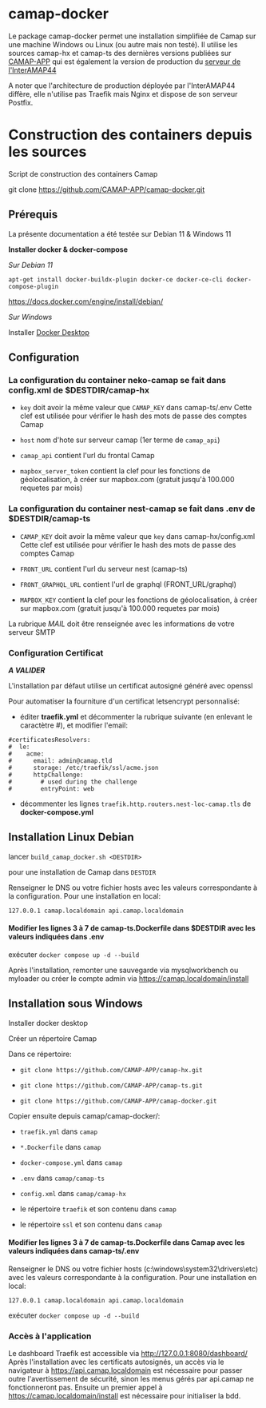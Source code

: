 # camap-docker

Le package camap-docker permet une installation simplifiée de Camap sur une machine Windows ou Linux (ou autre mais non testé). Il utilise les sources camap-hx et camap-ts des dernières versions publiées sur [CAMAP-APP](https://github.com/CAMAP-APP/camap-docker.git) qui est également la version de production du [serveur de l'InterAMAP44](https://camap.amap44.org) 

A noter que l'architecture de production déployée par l'InterAMAP44 diffère, elle n'utilise pas Traefik mais Nginx et dispose de son serveur Postfix.

# Construction des containers depuis les sources

Script de construction des containers Camap

git clone https://github.com/CAMAP-APP/camap-docker.git

## Prérequis

La présente documentation a été testée sur Debian 11 & Windows 11

**Installer docker & docker-compose**

_Sur Debian 11_

```apt-get install docker-buildx-plugin docker-ce docker-ce-cli docker-compose-plugin```

https://docs.docker.com/engine/install/debian/

_Sur Windows_

Installer [Docker Desktop](https://www.docker.com/products/docker-desktop/)

## Configuration

### La configuration du container neko-camap se fait dans __config.xml__ de $DESTDIR/camap-hx

- ```key``` doit avoir la même valeur que ```CAMAP_KEY``` dans camap-ts/.env
Cette clef est utilisée pour vérifier le hash des mots de passe des comptes Camap

- ```host``` nom d'hote sur serveur camap (1er terme de ```camap_api```)

- ```camap_api``` contient l'url du frontal Camap

- ```mapbox_server_token``` contient la clef pour les fonctions de géolocalisation, à créer sur mapbox.com (gratuit jusqu'à 100.000 requetes par mois)

### La configuration du container nest-camap se fait dans __.env__ de $DESTDIR/camap-ts

- ```CAMAP_KEY``` doit avoir la même valeur que ```key``` dans camap-hx/config.xml
Cette clef est utilisée pour vérifier le hash des mots de passe des comptes Camap

- ```FRONT_URL``` contient l'url du serveur nest (camap-ts)

- ```FRONT_GRAPHQL_URL``` contient l'url de graphql (FRONT_URL/graphql)

- ```MAPBOX_KEY``` contient la clef pour les fonctions de géolocalisation, à créer sur mapbox.com (gratuit jusqu'à 100.000 requetes par mois)

La rubrique _MAIL_ doit être renseignée avec les informations de votre serveur SMTP

### Configuration Certificat

___A VALIDER___

L'installation par défaut utilise un certificat autosigné généré avec openssl

Pour automatiser la fourniture d'un certificat letsencrypt personnalisé:

- éditer __traefik.yml__ et décommenter la rubrique suivante (en enlevant le caractètre \#), et modifier l'email: 

```
#certificatesResolvers:
#  le:
#    acme:
#      email: admin@camap.tld
#      storage: /etc/traefik/ssl/acme.json
#      httpChallenge:
#        # used during the challenge
#        entryPoint: web
```

- décommenter les lignes ```traefik.http.routers.nest-loc-camap.tls``` de __docker-compose.yml__


## Installation Linux Debian

lancer
`build_camap_docker.sh <DESTDIR>`

pour une installation de Camap dans ```DESTDIR```

Renseigner le DNS ou votre fichier hosts avec les valeurs correspondante à la configuration.
Pour une installation en local:

```127.0.0.1 camap.localdomain api.camap.localdomain```

#### Modifier les lignes 3 à 7 de __camap-ts.Dockerfile__ dans $DESTDIR avec les valeurs indiquées dans __.env__

exécuter ```docker compose up -d --build```

Après l'installation, remonter une sauvegarde via mysqlworkbench ou myloader ou créer le compte admin via https://camap.localdomain/install

## Installation sous Windows

Installer docker desktop

Créer un répertoire Camap

Dans ce répertoire:

- ```git clone https://github.com/CAMAP-APP/camap-hx.git```

- ```git clone https://github.com/CAMAP-APP/camap-ts.git```

- ```git clone https://github.com/CAMAP-APP/camap-docker.git```


Copier ensuite depuis camap/camap-docker/:

- ```traefik.yml``` dans ```camap```

- ```*.Dockerfile``` dans ```camap```

- ```docker-compose.yml``` dans ```camap```

- ```.env``` dans ```camap/camap-ts```

- ```config.xml``` dans ```camap/camap-hx```

- le répertoire ```traefik``` et son contenu dans ```camap```

- le répertoire ```ssl``` et son contenu dans ```camap```


#### Modifier les lignes 3 à 7 de __camap-ts.Dockerfile__ dans Camap avec les valeurs indiquées dans __camap-ts/.env__

Renseigner le DNS ou votre fichier hosts (c:\windows\system32\drivers\etc) avec les valeurs correspondante à la configuration.
Pour une installation en local:

```127.0.0.1 camap.localdomain api.camap.localdomain```

exécuter ```docker compose up -d --build```

### Accès à l'application

Le dashboard Traefik est accessible via http://127.0.0.1:8080/dashboard/
Après l'installation avec les certificats autosignés, un accès via le navigateur à https://api.camap.localdomain est nécessaire pour passer outre l'avertissement de sécurité, sinon les menus gérés par api.camap ne fonctionneront pas.
Ensuite un premier appel à https://camap.localdomain/install est nécessaire pour initialiser la bdd.



